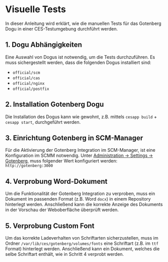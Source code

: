 # Visuelle Tests

In dieser Anleitung wird erklärt, wie die manuellen Tests für das Gotenberg Dogu in einer CES-Testumgebung durchführt werden.

## 1. Dogu Abhängigkeiten

Eine Auswahl von Dogus ist notwendig, um die Tests durchzuführen.
Es muss sichergestellt werden, dass die folgenden Dogus installiert sind:

- `official/scm`
- `official/cas`
- `official/nginx`
- `official/postfix`

## 2. Installation Gotenberg Dogu

Die Installation des Dogus kann wie gewohnt, z.B. mittels `cesapp build` + `cesapp start`, durchgeführt werden.

## 3. Einrichtung Gotenberg in SCM-Manager

Für die Aktivierung der Gotenberg Integration im SCM-Manager, ist eine Konfiguration im SCMM notwendig.
Unter [Administration -> Settings -> Gotenberg](https://192.168.56.2/scm/admin/settings/gotenberg), muss folgender Wert konfiguriert werden: `http://gotenberg:3000`

## 4. Verprobung Word-Dokument

Um die Funktionalität der Gotenberg Integration zu verproben, muss ein Dokument im passenden Format (z.B. Word `docx`) in einem Repository hinterlegt werden.
Anschließend kann die korrekte Anzeige des Dokuments in der Vorschau der Weboberfläche überprüft werden.

## 5. Verprobung Custom Font

Um das korrekte Ladeverhalten von Schriftarten sicherzustellen, muss im Ordner `/var/lib/ces/gotenberg/volumes/fonts` eine Schriftart (z.B. im `ttf` Format) hinterlegt werden.
Anschließend kann ein Dokument, welches die selbe Schriftart enthält, wie in Schritt 4 verprobt werden.
